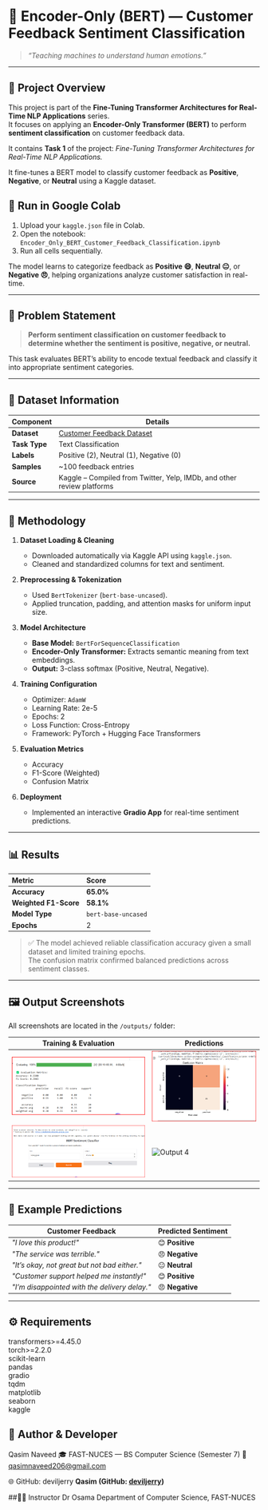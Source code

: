 # 🧠 Encoder-Only (BERT) — Customer Feedback Sentiment Classification  
> *“Teaching machines to understand human emotions.”*  

---

## 🎯 Project Overview

This project is part of the **Fine-Tuning Transformer Architectures for Real-Time NLP Applications** series.  
It focuses on applying an **Encoder-Only Transformer (BERT)** to perform **sentiment classification** on customer feedback data.

It contains **Task 1** of the project: *Fine-Tuning Transformer Architectures for Real-Time NLP Applications.*

It fine-tunes a BERT model to classify customer feedback as **Positive**, **Negative**, or **Neutral** using a Kaggle dataset.

## 🚀 Run in Google Colab
1. Upload your `kaggle.json` file in Colab.
2. Open the notebook: `Encoder_Only_BERT_Customer_Feedback_Classification.ipynb`
3. Run all cells sequentially.


The model learns to categorize feedback as **Positive 😄**, **Neutral 😐**, or **Negative 😠**, helping organizations analyze customer satisfaction in real-time.

---

## 🧩 Problem Statement

> **Perform sentiment classification on customer feedback to determine whether the sentiment is positive, negative, or neutral.**

This task evaluates BERT’s ability to encode textual feedback and classify it into appropriate sentiment categories.

---

## 🧠 Dataset Information

| Component | Details |
|------------|----------|
| **Dataset** | [Customer Feedback Dataset](https://www.kaggle.com/datasets/vishweshsalodkar/customer-feedback-dataset?select=sentiment-analysis.csv) |
| **Task Type** | Text Classification |
| **Labels** | Positive (2), Neutral (1), Negative (0) |
| **Samples** | ~100 feedback entries |
| **Source** | Kaggle – Compiled from Twitter, Yelp, IMDb, and other review platforms |

---

## 🧰 Methodology

1. **Dataset Loading & Cleaning**  
   - Downloaded automatically via Kaggle API using `kaggle.json`.  
   - Cleaned and standardized columns for text and sentiment.  

2. **Preprocessing & Tokenization**  
   - Used `BertTokenizer` (`bert-base-uncased`).  
   - Applied truncation, padding, and attention masks for uniform input size.  

3. **Model Architecture**  
   - **Base Model:** `BertForSequenceClassification`  
   - **Encoder-Only Transformer:** Extracts semantic meaning from text embeddings.  
   - **Output:** 3-class softmax (Positive, Neutral, Negative).  

4. **Training Configuration**  
   - Optimizer: `AdamW`  
   - Learning Rate: 2e-5  
   - Epochs: 2  
   - Loss Function: Cross-Entropy  
   - Framework: PyTorch + Hugging Face Transformers  

5. **Evaluation Metrics**  
   - Accuracy  
   - F1-Score (Weighted)  
   - Confusion Matrix  

6. **Deployment**  
   - Implemented an interactive **Gradio App** for real-time sentiment predictions.

---

## 📊 Results

| Metric | Score |
|:--------|:-------|
| **Accuracy** | **65.0%** |
| **Weighted F1-Score** | **58.1%** |
| **Model Type** | `bert-base-uncased` |
| **Epochs** | 2 |

> ✅ The model achieved reliable classification accuracy given a small dataset and limited training epochs.  
> The confusion matrix confirmed balanced predictions across sentiment classes.

---

## 🖼️ Output Screenshots

All screenshots are located in the `/outputs/` folder:

| Training & Evaluation | Predictions |
|------------------------|-------------|
| ![Output 1](outputs/A3-T01_01.png) | ![Output 2](outputs/A3-T01_02.png) |
| ![Output 3](outputs/A3-T01_03.png) | ![Output 4](outputs/A3-T01_04.png) |

---

## 💬 Example Predictions

| Customer Feedback | Predicted Sentiment |
|--------------------|---------------------|
| *"I love this product!"* | 😊 **Positive** |
| *"The service was terrible."* | 😠 **Negative** |
| *"It’s okay, not great but not bad either."* | 😐 **Neutral** |
| *"Customer support helped me instantly!"* | 😊 **Positive** |
| *"I’m disappointed with the delivery delay."* | 😠 **Negative** |

---



## ⚙️ Requirements
transformers>=4.45.0 <br>
torch>=2.2.0 <br>
scikit-learn <br>
pandas <br>
gradio <br>
tqdm <br>
matplotlib <br>
seaborn <br>
kaggle <br>

## 👤 Author & Developer
Qasim Naveed
🎓 FAST-NUCES — BS Computer Science (Semester 7)
📧 qasimnaveed206@gmail.com

🌐 GitHub: deviljerry
**Qasim (GitHub: [deviljerry](https://github.com/deviljerry))**

##👨‍🏫 Instructor
Dr Osama
Department of Computer Science, FAST-NUCES
